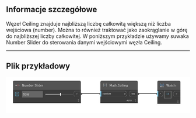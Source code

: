 ## Informacje szczegółowe
Węzeł Ceiling znajduje najbliższą liczbę całkowitą większą niż liczba wejściowa (number). Można to również traktować jako zaokrąglanie w górę do najbliższej liczby całkowitej. W poniższym przykładzie używamy suwaka Number Slider do sterowania danymi wejściowymi węzła Ceiling.
___
## Plik przykładowy

![Ceiling](./DSCore.Math.Ceiling_img.jpg)


